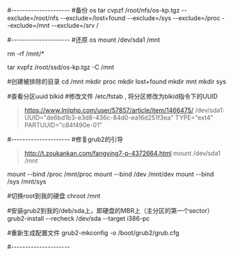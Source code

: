 



#---------------------
#备份 os
tar cvpzf /root/nfs/os-kp.tgz --exclude=/root/nfs --exclude=/lost+found --exclude=/sys --exclude=/proc --exclude=/mnt --exclude=/srv /
 

#---------------------
#还原 os
mount /dev/sda1 /mnt

rm -rf /mnt/*

tar xvpfz /root/ssd/os-kp.tgz -C /mnt

#创建被排除的目录
cd /mnt
mkdir proc
mkdir lost+found
mkdir mnt
mkdir sys

#查看分区uuid
blkid
#修改文件 /etc/fstab , 将分区修改为blkid指令下的UUID
> https://www.lmlphp.com/user/57857/article/item/1466475/
/dev/sda1: UUID="de6bd1b3-e3d8-436c-84d0-ea16d251f3ea" TYPE="ext4" PARTUUID="c84f490e-01"


#---------------------
#修复grub2的引导
> http://t.zoukankan.com/fangying7-p-4372664.html 
mount /dev/sda1 /mnt

mount --bind /proc /mnt/proc
mount --bind /dev /mnt/dev
mount --bind /sys /mnt/sys
  


#切换root到我的硬盘
chroot /mnt 

#安装grub2到我的/deb/sda上，即硬盘的MBR上（主分区的第一个sector）
grub2-install --recheck /dev/sda --target i386-pc

#重新生成配置文件
grub2-mkconfig -o /boot/grub2/grub.cfg



#---------------------
